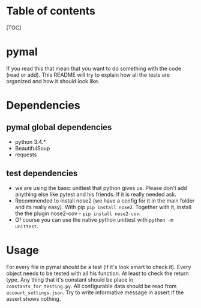 Table of contents
=================
[TOC]

pymal
==========
If you read this that mean that you want to do something with the code (read or add).
This README will try to explain how all the tests are organized and how it should look like.

Dependencies
===========
pymal global dependencies
-------------------------
* python 3.4.*
* BeautifulSoup
* requests

test dependencies
-----------------
 * we are using the basic unittest that python gives us.
    Please don't add anything else like pytest and his friends. If it is really needed ask.
 * Recommended to install nose2 (we have a config for it in the main folder and its really easy).
    With pip `pip install nose2`.
    Together with it, install the the plugin nose2-cov - `pip install nose2-cov`.
 * Of course you can use the native python unittest with `python -m unittest`.

Usage
=====
For every file in pymal should be a test (if it's look smart to check it).
Every object needs to be tested with all his function. At least to check the return type.
Any thing that it's constant should be place in `constants_for_testing.py`.
All configurable data should be read from `account_settings.json`.
Try to write informative message in assert if the assert shows nothing.